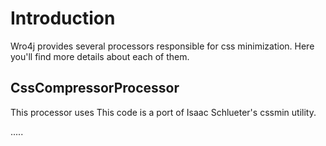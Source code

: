 # Introduction
Wro4j provides several processors responsible for css minimization. Here you'll find more details about each of them.

## CssCompressorProcessor
This processor uses This code is a port of Isaac Schlueter's cssmin utility.

.....